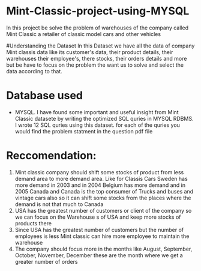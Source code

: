 # Mint-Classic-project-using-MYSQL
In this project be solve the problem of warehouses of the company called Mint Classic a retailer of classic model cars and other vehicles

#Understanding the Dataset
In this Dataset we have all the data of company Mint classis data like its customer's data, their product details, their warehouses 
their employee's, there stocks, their orders details and more but be have to focus on the problem the want us to solve and select the data according to that.

# Database used
  * MYSQL. 
I have found some important and useful insight from Mint Classic datasete by writing the optimized SQL quries in MYSQL RDBMS.
I wrote 12 SQL quries using this dataset. for each of the quries you would find the problem statment in the question pdf file

# Reccomendation:
1. Mint classic company should shift some stocks of product from less demand area to more demand area.
Like for Classis Cars Sweden has more demand in 2003 and in 2004 Belgium has more demand and in 2005 Canada and Canada is the top consumer of Trucks and buses and vintage cars also so it can shift some  stocks from the places where the demand is not that much to Canada
2. USA has the greatest number of customers  or client of the company so we can focus on the Warehouse s of USA  and keep more stocks of products there
3. Since USA  has the greatest number of customers  but the number of employees is less Mint classic can hire more employee to maintain the warehouse
4. The company should focus more in the months like August, September, October, November, December these are the month where we get a greater number of orders
